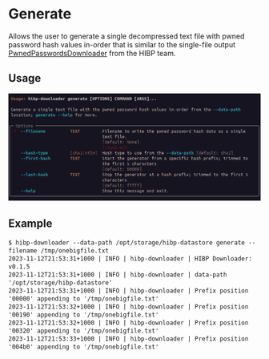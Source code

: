 # Generate

Allows the user to generate a single decompressed text file with pwned password hash values in-order that is similar 
to the single-file output [PwnedPasswordsDownloader](https://github.com/HaveIBeenPwned/PwnedPasswordsDownloader) from the HIBP team.

## Usage
![screenshot-help.png](../assets/img/screenshot-generate-help.png)

## Example
```commandline
$ hibp-downloader --data-path /opt/storage/hibp-datastore generate --filename /tmp/onebigfile.txt
2023-11-12T21:53:31+1000 | INFO | hibp-downloader | HIBP Downloader: v0.1.5
2023-11-12T21:53:31+1000 | INFO | hibp-downloader | data-path '/opt/storage/hibp-datastore'
2023-11-12T21:53:31+1000 | INFO | hibp-downloader | Prefix position '00000' appending to '/tmp/onebigfile.txt'
2023-11-12T21:53:32+1000 | INFO | hibp-downloader | Prefix position '00190' appending to '/tmp/onebigfile.txt'
2023-11-12T21:53:32+1000 | INFO | hibp-downloader | Prefix position '00320' appending to '/tmp/onebigfile.txt'
2023-11-12T21:53:33+1000 | INFO | hibp-downloader | Prefix position '004b0' appending to '/tmp/onebigfile.txt'
```

